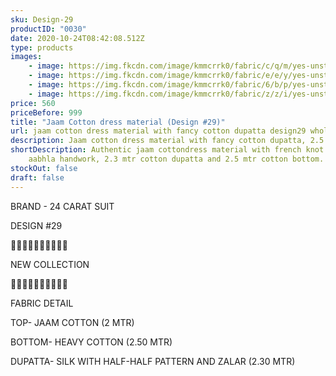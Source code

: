 ```yaml
---
sku: Design-29
productID: "0030"
date: 2020-10-24T08:42:08.512Z
type: products
images:
    - image: https://img.fkcdn.com/image/kmmcrrk0/fabric/c/q/m/yes-unstitched-design-29-sun-fashion-and-lifestyle-original-imagfh9gfys7pdb8.jpeg
    - image: https://img.fkcdn.com/image/kmmcrrk0/fabric/e/e/y/yes-unstitched-design-29-sun-fashion-and-lifestyle-original-imagfh9ggr3aqnqa.jpeg
    - image: https://img.fkcdn.com/image/kmmcrrk0/fabric/6/b/p/yes-unstitched-design-29-sun-fashion-and-lifestyle-original-imagfh9gyz6gh5ez.jpeg
    - image: https://img.fkcdn.com/image/kmmcrrk0/fabric/z/z/i/yes-unstitched-design-29-sun-fashion-and-lifestyle-original-imagfh9gwtsxgshn.jpeg
price: 560
priceBefore: 999
title: "Jaam Cotton dress material (Design #29)"
url: jaam cotton dress material with fancy cotton dupatta design29 wholesale
description: Jaam cotton dress material with fancy cotton dupatta, 2.5 mtr cotton bottom
shortDescription: Authentic jaam cottondress material with french knot and
    aabhla handwork, 2.3 mtr cotton dupatta and 2.5 mtr cotton bottom.
stockOut: false
draft: false
---
```


BRAND - 24 CARAT SUIT

DESIGN #29

💐💐💐💐💐💐💐💐💐💐

NEW COLLECTION

🌷🌷🌷🌷🌷🌷🌷🌷🌷🌷

FABRIC DETAIL

TOP- JAAM COTTON (2 MTR)

BOTTOM- HEAVY COTTON (2.50 MTR)

DUPATTA- SILK WITH HALF-HALF PATTERN AND ZALAR (2.30 MTR)
